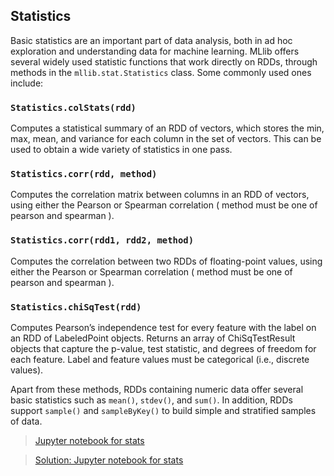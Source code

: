 ## Statistics
Basic statistics are an important part of data analysis, both in ad hoc exploration and
understanding data for machine learning. MLlib offers several widely used statistic
functions that work directly on RDDs, through methods in the `mllib.stat.Statistics` class. Some commonly used ones include:

### `Statistics.colStats(rdd)`
Computes a statistical summary of an RDD of vectors, which stores the min,
max, mean, and variance for each column in the set of vectors. This can be used
to obtain a wide variety of statistics in one pass.

### `Statistics.corr(rdd, method)`
Computes the correlation matrix between columns in an RDD of vectors, using
either the Pearson or Spearman correlation ( method must be one of pearson and
spearman ).

### `Statistics.corr(rdd1, rdd2, method)`
Computes the correlation between two RDDs of floating-point values, using
either the Pearson or Spearman correlation ( method must be one of pearson and
spearman ).

### `Statistics.chiSqTest(rdd)`
Computes Pearson’s independence test for every feature with the label on an
RDD of LabeledPoint objects. Returns an array of ChiSqTestResult objects that
capture the p-value, test statistic, and degrees of freedom for each feature.
Label and feature values must be categorical (i.e., discrete values).

Apart from these methods, RDDs containing numeric data offer several basic
statistics such as `mean()`, `stdev()`, and `sum()`. In addition, RDDs support
`sample()` and `sampleByKey()` to build simple and stratified samples of data.

> [Jupyter notebook for stats](https://nbviewer.jupyter.org/urls/raw.githubusercontent.com/kks32-courses/data-analytics/master/spark/mllib/statistics-exercise.ipynb)

> [Solution: Jupyter notebook for stats](https://nbviewer.jupyter.org/urls/raw.githubusercontent.com/kks32-courses/data-analytics/master/spark/mllib/statistics.ipynb)
